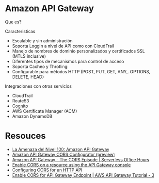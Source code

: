# Amazon API Gateway
Que es?


Caracteristicas
- Escalable y sin administración
- Soporta Loggin a nivel de API como con CloudTrail
- Manejo de nombres de dominio personalizados y certificados SSL (MTLS inclusive)
- Diferentes tipos de mecanismos para control de acceso
- Soporta Cacheo y Throtling
- Configurable para métodos HTTP (POST, PUT, GET, ANY,. OPTIONS, DELETE, HEAD)

Integraciones con otros servicios
- CloudTrail
- Route53
- Cognito
- AWS Certificate Manager (ACM)
- Amazon DynamoDB



# Resouces
- [La Amenaza del Nivel 100: Amazon API Gateway](https://youtu.be/p1otaxU9pOI)
- [Amazon API Gateway CORS Configurator (preview)](https://cors.serverlessland.com/)
- [Amazon API Gateway - The CORS Episode | Serverless Office Hours](https://www.youtube.com/watch?v=I8QVOjNuc3E)
- [Enable CORS on a resource using the API Gateway console](https://docs.aws.amazon.com/apigateway/latest/developerguide/how-to-cors-console.html)
- [Configuring CORS for an HTTP API](https://docs.aws.amazon.com/apigateway/latest/developerguide/http-api-cors.html)
- [Enable CORS for API Gateway Endpoint | AWS API Gateway Tutorial - 3](https://www.youtube.com/watch?v=Dm25vCPs8yA)

